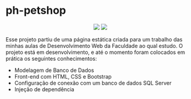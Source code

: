 # ph-petshop

<div align="center">
  <a href="https://github.com/PedroFSValladares/ph-petshop/issues"><img src="https://img.shields.io/github/issues-raw/PedroFSValladares/ph-petshop"</img></a>
  <img src="https://img.shields.io/badge/Status-Em%20Progresso-yellow"/>
</div>

Esse projeto partiu de uma página estática criada para um trabalho das minhas aulas de Desenvolvimento Web da Faculdade ao qual estudo.
O projeto está em desenvolvimento, e até o momento foram colocados em prática os seguintes conhecimentos:
- Modelagem de Banco de Dados
- Front-end com HTML, CSS e Bootstrap
- Configuração de conexão com um banco de dados SQL Server
- Injeção de dependência
